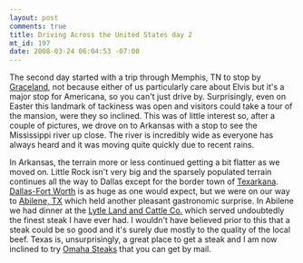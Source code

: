 ```yaml
--- 
layout: post
comments: true
title: Driving Across the United States day 2
mt_id: 197
date: 2008-03-24 06:04:53 -07:00
---
```

The second day started with a trip through Memphis, TN to stop by [Graceland](http://en.wikipedia.org/wiki/Graceland), not because either of us particularly care about Elvis but it's a major stop for Americana, so you can't just drive by.  Surprisingly, even on Easter this landmark of tackiness was open and visitors could take a tour of the mansion, were they so inclined.  This was of little interest so, after a couple of pictures, we drove on to Arkansas with a stop to see the Mississippi river up close.  The river is incredibly wide as everyone has always heard and it was moving quite quickly due to recent rains.

In Arkansas, the terrain more or less continued getting a bit flatter as we moved on.  Little Rock isn't very big and the sparsely populated terrain continues all the way to Dallas except for the border town of [Texarkana](http://en.wikipedia.org/wiki/Smokey_and_the_Bandit).  [Dallas-Fort Worth](http://en.wikipedia.org/wiki/Dallas/Fort_Worth_Metroplex) is as huge as one would expect, but we were on our way to [Abilene, TX](http://en.wikipedia.org/wiki/Abilene,_Texas) which held another pleasant gastronomic surprise.  In Abilene we had dinner at the [Lytle Land and Cattle Co.](http://www.lytlelandandcattle.com/) which served undoubtedly the finest steak I have ever had.  I wouldn't have believed prior to this that a steak could be so good and it's surely due mostly to the quality of the local beef.  Texas is, unsurprisingly, a great place to get a steak and I am now inclined to try [Omaha Steaks](http://www.omahasteaks.com) that you can get by mail.
